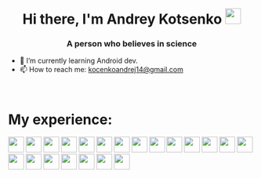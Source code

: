 <h1 align="center">Hi there, I'm Andrey Kotsenko</a> 
<img src="https://github.com/blackcater/blackcater/raw/main/images/Hi.gif" height="32"/></h1>
<h3 align="center">A person who believes in science</h3>


- 🌱 I’m currently learning Android dev.
- 📫 How to reach me: kocenkoandrej14@gmail.com

<br/>

<h1>My experience:</h1>
<p>
  <img src="https://img.shields.io/badge/java-%23ED8B00.svg?style=for-the-badge&logo=java&logoColor=white" height="32"/>
  <img src="https://img.shields.io/badge/kotlin-%237F52FF.svg?style=for-the-badge&logo=kotlin&logoColor=white" height="32"/>
  <img src="https://img.shields.io/badge/spring-%236DB33F.svg?style=for-the-badge&logo=spring&logoColor=white" height="32"/>
  <img src="https://img.shields.io/badge/mosquitto-%233C5280.svg?style=for-the-badge&logo=eclipsemosquitto&logoColor=white" height="32"/>
  <img src="https://img.shields.io/badge/terraform-%235835CC.svg?style=for-the-badge&logo=terraform&logoColor=white" height="32"/>
  <img src="https://img.shields.io/badge/jenkins-%232C5263.svg?style=for-the-badge&logo=jenkins&logoColor=white" height="32"/>
  <img src="https://img.shields.io/badge/MongoDB-%234ea94b.svg?style=for-the-badge&logo=mongodb&logoColor=white" height="32"/>
  <img src="https://img.shields.io/badge/mysql-%2300f.svg?style=for-the-badge&logo=mysql&logoColor=white" height="32"/>
  <img src="https://img.shields.io/badge/postgres-%23316192.svg?style=for-the-badge&logo=postgresql&logoColor=white" height="32"/>
  <img src="https://img.shields.io/badge/AWS-%23FF9900.svg?style=for-the-badge&logo=amazon-aws&logoColor=white" height="32"/>
  <img src="https://img.shields.io/badge/subversion-%23809CC9.svg?style=for-the-badge&logo=subversion&logoColor=white" height="32"/>
  <img src="https://img.shields.io/badge/git-%23F05033.svg?style=for-the-badge&logo=git&logoColor=white" height="32"/>
  <img src="https://img.shields.io/badge/hibernate-%23ED8B00.svg?style=for-the-badge&logo=Hibernate&logoColor=black" height="32"/>
  <img src="https://img.shields.io/badge/Kubernetes-%2300f.svg?style=for-the-badge&logo=kubernetes&logoColor=black" height="32"/>
  <img src="https://img.shields.io/badge/Helm-%0F1689.svg?style=for-the-badge&logo=helm&logoColor=black" height="32"/>
  <img src="https://img.shields.io/badge/Vault-%232C5263.svg?style=for-the-badge&logo=vault&logoColor=black" height="32"/>
  <img src="https://img.shields.io/badge/Spinnaker-%233C5280.svg?style=for-the-badge&logo=spinnaker&logoColor=black" height="32"/>
  <img src="https://img.shields.io/badge/Docker-%2300f.svg?style=for-the-badge&logo=docker&logoColor=black" height="32"/>
  <img src="https://img.shields.io/badge/Kafka-%23809CC9.svg?style=for-the-badge&logo=apachekafka&logoColor=black" height="32"/>
  <img src="https://img.shields.io/badge/Maven-%23ED8B00.svg?style=for-the-badge&logo=apachemaven&logoColor=black" height="32"/>
  <img src="https://img.shields.io/badge/Gradle-%232C5263.svg?style=for-the-badge&logo=gradle&logoColor=black" height="32"/>
</p>

